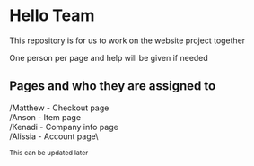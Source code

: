 # Hello Team

This repository is for us to work on the website project together

One person per page and help will be given if needed

## Pages and who they are assigned to

/Matthew - Checkout page\
/Anson - Item page\
/Kenadi - Company info page\
/Alissia - Account page\

<sub>This can be updated later</sub>
